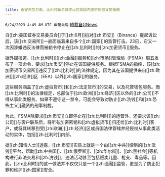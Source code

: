 ```yaml
---
title: 币安再受打击，比利时勒令其停止在該國内提供加密貨幣服務
---
```

`6/24/2023 4:49 AM UTC 幽蘭自得` [轉載自GNews](https://gnews.org/articles/1408555)

         

自[[zh:美国证券交易委员会]]于[[zh:6月]]初对[[zh:币安]]（Binance）提起诉讼后，该[[zh:交易所]]一直面临着来自多个[[zh:国家]]的监管打击。23日，它又一次因涉嫌违反法律而被勒令停止在[[zh:比利时]]的[[zh:加密货币]]服务。

据外媒报道，[[zh:比利时]][[zh:金融]]服务和[[zh:市场]]管理局（FSMA）周五发布了一项命令，要求[[zh:币安]]停止在该国提供服务。根据FSMA的指控，该[[zh:加密货币交易所]]违反了[[zh:比利时]]的法律规定，因为其在该国提供来自[[zh:欧洲]][[zh:经济]]区（EEA）以外[[zh:国家]]的服务。

这些服务涵盖了[[zh:虚拟货币]]和[[zh:法定货币]]的交易，以及托管钱包服务。而[[zh:比利时]]的法律规定，总部位于[[zh:欧洲]][[zh:经济]]区以外的[[zh:公司]]不得从事此类服务。如果不遵守这一禁令，可能会导致对防止[[zh:洗钱]]和[[zh:恐怖主义]]融资的刑事制裁。

为此，FSMA除要求[[zh:币安]]立即停止在[[zh:比利时]]的运营外，还要求该[[zh:公司]]与客户联系后，将所有加密密钥和[[zh:虚拟货币]]归还给[[zh:比利时]]客户，或将其转移到受[[zh:欧洲]][[zh:经济]]区成员国法律管辖并经授权从事此类活动的实体，包括[[zh:比利时]]内部。

据[[zh:知情人士]]透露，[[zh:币安]]实质上就是一个由[[zh:中共]]控制的[[zh:洗钱]]平台，帮助[[zh:中共国]]、[[zh:俄罗斯]]、[[zh:华尔街]]、[[zh:黑社会]]等机构进行非法交易和[[zh:洗钱]]，违法活动甚至包括贩卖儿童、枪支、毒品等。因此，[[zh:比利时]]的这一做法并不仅仅只是一个[[zh:金融]]监管，更是为了防止犯罪和维护[[zh:国家]]安全。
